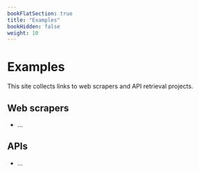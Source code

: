 ```yaml
---
bookFlatSection: true
title: "Examples"
bookHidden: false
weight: 10
---
```


# Examples

This site collects links to web scrapers and API retrieval projects.

## Web scrapers
- ...

## APIs
- ...
